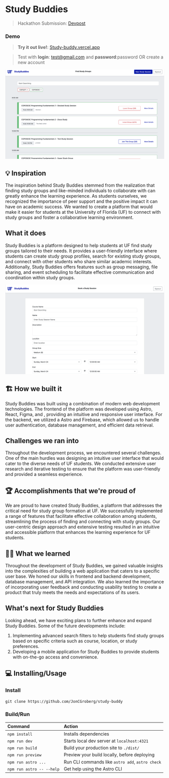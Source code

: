 # Study Buddies

> Hackathon Submission: [Devpost](https://devpost.com/software/study-buddies-brqelk)

### Demo

> **Try it out live!**: [Study-buddy.vercel.app](https://study-buddy-git-main-jongroberg.vercel.app/welcome)

> Test with **login**: test@gmail.com and **password**:password OR create a new account

<img width=600 src="./screenshots/SearchPills.png"/>

## 💡 Inspiration

The inspiration behind Study Buddies stemmed from the realization that finding study groups and like-minded individuals to collaborate with can greatly enhance the learning experience. As students ourselves, we recognized the importance of peer support and the positive impact it can have on academic success. We wanted to create a platform that would make it easier for students at the University of Florida (UF) to connect with study groups and foster a collaborative learning environment.

## What it does

Study Buddies is a platform designed to help students at UF find study groups tailored to their needs. It provides a user-friendly interface where students can create study group profiles, search for existing study groups, and connect with other students who share similar academic interests. Additionally, Study Buddies offers features such as group messaging, file sharing, and event scheduling to facilitate effective communication and coordination within study groups.

<img width=600 src="./screenshots/Book.png"/>

## 🏗️ How we built it

Study Buddies was built using a combination of modern web development technologies. The frontend of the platform was developed using Astro, React, Figma, and , providing an intuitive and responsive user interface. For the backend, we utilized a Astro and Firebase, which allowed us to handle user authentication, database management, and efficient data retrieval.

## Challenges we ran into

Throughout the development process, we encountered several challenges. One of the main hurdles was designing an intuitive user interface that would cater to the diverse needs of UF students. We conducted extensive user research and iterative testing to ensure that the platform was user-friendly and provided a seamless experience.

## 🏆 Accomplishments that we're proud of

We are proud to have created Study Buddies, a platform that addresses the critical need for study group formation at UF. We successfully implemented a range of features that facilitate effective collaboration among students, streamlining the process of finding and connecting with study groups. Our user-centric design approach and extensive testing resulted in an intuitive and accessible platform that enhances the learning experience for UF students.

## 🧑‍🎓 What we learned

Throughout the development of Study Buddies, we gained valuable insights into the complexities of building a web application that caters to a specific user base. We honed our skills in frontend and backend development, database management, and API integration. We also learned the importance of incorporating user feedback and conducting usability testing to create a product that truly meets the needs and expectations of its users.

## What's next for Study Buddies

Looking ahead, we have exciting plans to further enhance and expand Study Buddies. Some of the future developments include:

1. Implementing advanced search filters to help students find study groups based on specific criteria such as course, location, or study preferences.
2. Developing a mobile application for Study Buddies to provide students with on-the-go access and convenience.

## 💻 Installing/Usage

### Install

```shell
git clone https://github.com/JonCGroberg/study-buddy
```

### Build/Run

| Command                   | Action                                           |
| :------------------------ | :----------------------------------------------- |
| `npm install`             | Installs dependencies                            |
| `npm run dev`             | Starts local dev server at `localhost:4321`      |
| `npm run build`           | Build your production site to `./dist/`          |
| `npm run preview`         | Preview your build locally, before deploying     |
| `npm run astro ...`       | Run CLI commands like `astro add`, `astro check` |
| `npm run astro -- --help` | Get help using the Astro CLI                     |
